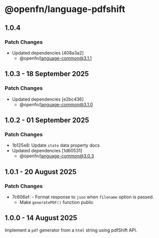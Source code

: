 # @openfn/language-pdfshift

## 1.0.4

### Patch Changes

- Updated dependencies [408a3a2]
  - @openfn/language-common@3.1.1

## 1.0.3 - 18 September 2025

### Patch Changes

- Updated dependencies \[e2bc436]
  - @openfn/language-common@3.1.0

## 1.0.2 - 01 September 2025

### Patch Changes

- 1b125e8: Update `state` data property docs
- Updated dependencies \[1d60531]
  - @openfn/language-common@3.0.3

## 1.0.1 - 20 August 2025

### Patch Changes

- 7c606ef: - Format response to `json` when `filename` option is passed.
  - Make `generatePDF()` function public

## 1.0.0 - 14 August 2025

Implement a `pdf` generator from a `html` string using pdfShift API.
